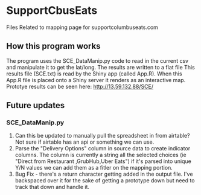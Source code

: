 # SupportCbusEats
 Files Related to mapping page for supportcolumbuseats.com

## How this program works

The program uses the SCE_DataManip.py code to read in the current csv and manipulate it to get the lat/long. The results are written to a flat file
This results file (SCE.txt) is read by the Shiny app (called App.R).  When this App.R file is placed onto a Shiny server it renders as an interactive map. 
Prototye results can be seen here:  http://13.59.132.88/SCE/  

## Future updates
### SCE_DataManip.py
1) Can this be updated to manually pull the spreadsheet in from airtable?  Not sure if airtable has an api or something we can use.
2) Parse the "Delivery Options" column in source data to create indicator columns.  The column is currently a string all the selected choices (ie "Direct from Restaurant ,GrubHub,Uber Eats") if it's parsed into unique Y/N values we can add them as a fitler on the mapping portion.  
3) Bug Fix - there's a return character getting added in the output file. I've backspaced over it for the sake of getting a prototype down but need to track that down and handle it.




